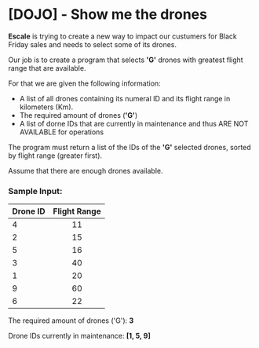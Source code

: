 # [DOJO] - Show me the drones

**Escale** is trying to create a new way to impact our custumers for Black Friday sales and needs to select some of its drones.

Our job is to create a program that selects **'G'** drones with greatest flight range that are available.

For that we are given the following information:
* A list of all drones containing its numeral ID and its flight range in kilometers (Km).
* The required amount of drones (**'G'**)
* A list of dorne IDs that are currently in maintenance and thus ARE NOT AVAILABLE for operations

The program must return a list of the IDs of the **'G'** selected drones, sorted by flight range (greater first).

Assume that there are enough drones available.

### Sample Input:
| Drone ID |      Flight Range      |
|----------|:----------------------:|
| 4 | 11 |
| 2 | 15 |
| 5 | 16 |
| 3 | 40 |
| 1 | 20 |
| 9 | 60 |
| 6 | 22 |

The required amount of drones ('G'): **3**

Drone IDs currently in maintenance: **[1, 5, 9]**



